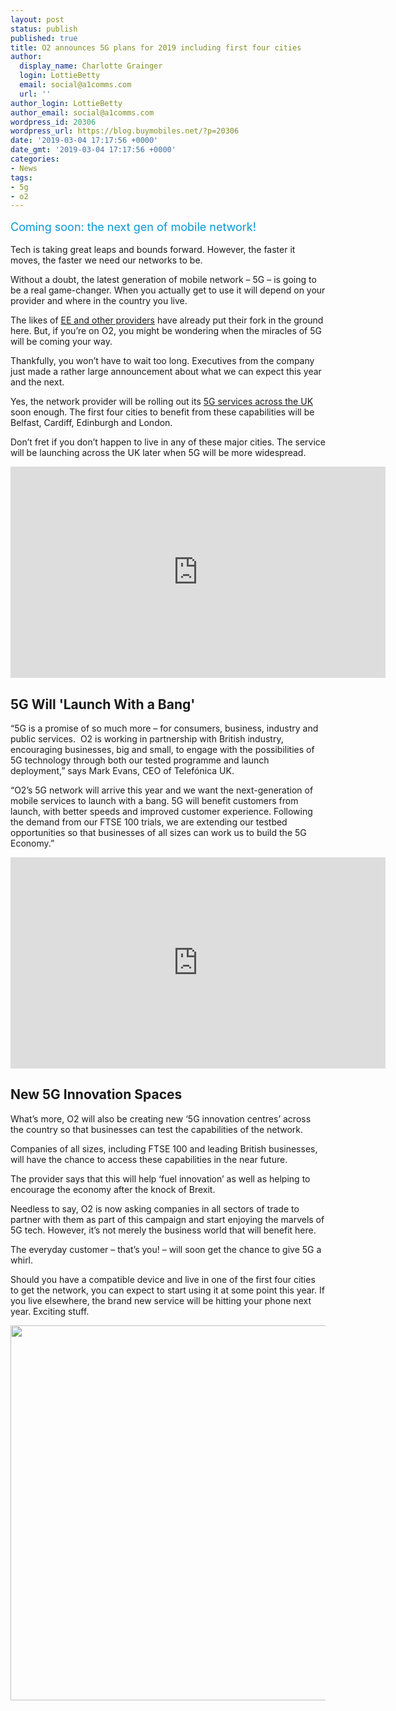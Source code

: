 ```yaml
---
layout: post
status: publish
published: true
title: O2 announces 5G plans for 2019 including first four cities
author:
  display_name: Charlotte Grainger
  login: LottieBetty
  email: social@a1comms.com
  url: ''
author_login: LottieBetty
author_email: social@a1comms.com
wordpress_id: 20306
wordpress_url: https://blog.buymobiles.net/?p=20306
date: '2019-03-04 17:17:56 +0000'
date_gmt: '2019-03-04 17:17:56 +0000'
categories:
- News
tags:
- 5g
- o2
---
```

<p><span class="postStandFirst" style="color: #0896d5; line-height: 26px; font-size: 18px;">Coming soon: the next gen of mobile network!</span></p>
<p>Tech is taking great leaps and bounds forward. However, the faster it moves, the faster we need our networks to be.</p>
<p>Without a doubt, the latest generation of mobile network &ndash; 5G &ndash;&nbsp;is going to be a real game-changer. When you actually get to use it will depend on your provider and where in the country you live.</p>
<p>The likes of <a href="https://blog.buymobiles.net/news/ee-is-launching-the-uks-first-5g-mobile-from-this-manufacturer" target="_blank" rel="noopener noreferrer">EE and other providers</a> have already put their fork in the ground here. But, if you&rsquo;re on O2, you might be wondering when the miracles of 5G will be coming your way.</p>
<p>Thankfully, you won&rsquo;t have to wait too long. Executives from the company just made a rather large announcement about what we can expect this year and the next.</p>
<p>Yes, the network provider will be rolling out its <a href="https://blog.buymobiles.net/features/heres-everything-you-need-to-know-about-5g" target="_blank" rel="noopener noreferrer">5G services across the UK</a> soon enough. The first four cities to benefit from these capabilities will be Belfast, Cardiff, Edinburgh and London.</p>
<p>Don&rsquo;t fret if you don&rsquo;t happen to live in any of these major cities. The service will be launching across the UK later when 5G will be more widespread.</p>
<p><iframe src="https://www.youtube.com/embed/VkCgqckoejg" width="600" height="338" frameborder="0" allowfullscreen="allowfullscreen"></iframe></p>
<h2>5G Will 'Launch With a Bang'</h2>
<p>&ldquo;5G is a promise of so much more &ndash; for consumers, business, industry and public services. &nbsp;O2 is working in partnership with British industry, encouraging businesses, big and small, to engage with the possibilities of 5G technology through both our tested programme and launch deployment,&rdquo; says Mark Evans, CEO of Telef&oacute;nica UK.</p>
<p>&ldquo;O2&rsquo;s 5G network will arrive this year and we want the next-generation of mobile services to launch with a bang. 5G will benefit customers from launch, with better speeds and improved customer experience. Following the demand from our FTSE 100 trials, we are extending our testbed opportunities so that businesses of all sizes can work us to build the 5G Economy.&rdquo;</p>
<p><iframe src="https://www.youtube.com/embed/0CscQuwwT8M" width="600" height="338" frameborder="0" allowfullscreen="allowfullscreen"></iframe></p>
<h2>New 5G Innovation Spaces</h2>
<p>What&rsquo;s more, O2 will also be creating new &lsquo;5G innovation centres&rsquo; across the country so that businesses can test the capabilities of the network.</p>
<p>Companies of all sizes, including FTSE 100 and leading British businesses, will have the chance to access these capabilities in the near future.</p>
<p>The provider says that this will help &lsquo;fuel innovation&rsquo; as well as helping to encourage the economy after the knock of Brexit.</p>
<p>Needless to say, O2 is now asking companies in all sectors of trade to partner with them as part of this campaign and start enjoying the marvels of 5G tech. However, it&rsquo;s not merely the business world that will benefit here.</p>
<p>The everyday customer &ndash; that&rsquo;s you! &ndash; will soon get the chance to give 5G a whirl.</p>
<p>Should you have a compatible device and live in one of the first four cities to get the network, you can expect to start using it at some point this year. If you live elsewhere, the brand new service will be hitting your phone next year. Exciting stuff.</p>
<p><a href="https://www.buymobiles.net/o2" target="_blank" rel="noopener noreferrer"><img class="aligncenter wp-image-20317 size-full" src="https://storage.googleapis.com/a1comms-blog-buymobiles/1/2019/03/o2-deals-blog.jpg" alt="" width="600" height="600"></a></p>
